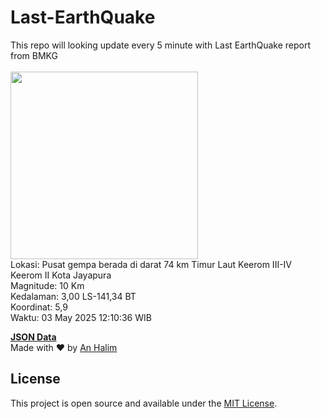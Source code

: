 # Last-EarthQuake
This repo will looking update every 5 minute with Last EarthQuake report from BMKG
<br>
<br>
<img src="undefined" width="300"/>
<br>
Lokasi: Pusat gempa berada di darat 74 km Timur Laut Keerom  III-IV Keerom II Kota Jayapura <br>
Magnitude: 10 Km <br>
Kedalaman: 3,00 LS-141,34 BT <br>
Koordinat: 5,9 <br>
Waktu: 03 May 2025 12:10:36 WIB <br>

<a href="./data/data.json">**JSON Data**</a>
<br>
Made with ❤️ by <a href="https://github.com/an-halim">An Halim</a>
## License

This project is open source and available under the [MIT License](LICENSE).
